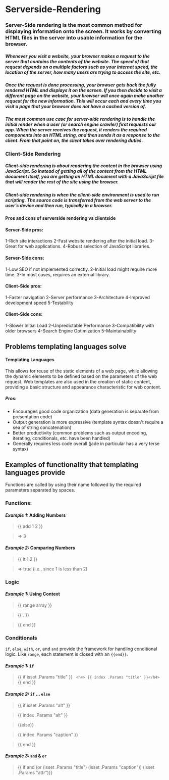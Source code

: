 # Serverside-Rendering

### Server-Side rendering is the most common method for displaying information onto the screen. It works by converting HTML files in the server into usable information for the browser.

##### Whenever you visit a website, your browser makes a request to the server that contains the contents of the website. The speed of that request depends on a multiple factors such as your internet speed, the location of the server, how many users are trying to access the site, etc.

##### Once the request is done processing, your browser gets back the fully rendered HTML and displays it on the screen. If you then decide to visit a different page on the website, your browser will once again make another request for the new information. This will occur each and every time you visit a page that your browser does not have a cached version of.

##### The most common use case for server-side rendering is to handle the initial render when a user (or search engine crawler) first requests our app. When the server receives the request, it renders the required components into an HTML string, and then sends it as a response to the client. From that point on, the client takes over rendering duties.

### Client-Side Rendering

##### Client-side rendering is about rendering the content in the browser using JavaScript. So instead of getting all of the content from the HTML document itself, you are getting an HTML document with a JavaScript file that will render the rest of the site using the browser.

##### Client-side rendering is when the client-side environment is used to run scripting. The source code is transferred from the web server to the user’s device and then run, typically in a browser.


#### Pros and cons of serverside rendering vs clientside

#### Server-Side pros:
1-Rich site interactions
2-Fast website rendering after the initial load.
3-Great for web applications.
4-Robust selection of JavaScript libraries.

#### Server-Side cons:
1-Low SEO if not implemented correctly.
2-Initial load might require more time.
3-In most cases, requires an external library.


#### Client-Side pros:

1-Faster navigation
2-Server performance
3-Architecture
4-Improved development speed
5-Testability

#### Client-Side cons:
1-Slower Initial Load
2-Unpredictable Performance
3-Compatibility with older browsers
4-Search Engine Optimization
5-Maintainability


## Problems templating languages solve

#### Templating Languages

This allows for reuse of the static elements of a web page, while allowing the dynamic elements to be defined based on the parameters of the web request. Web templates are also used in the creation of static content, providing a basic structure and appearance characteristic for web content.

##### Pros:

- Encourages good code organization (data generation is separate from presentation code)
- Output generation is more expressive (template syntax doesn't require a sea of string concatenation)
- Better productivity (common problems such as output encoding, iterating, conditionals, etc. have been handled)
- Generally requires less code overall (jade in particular has a very terse syntax)

## Examples of functionality that templating languages provide

Functions are called by using their name followed by the required parameters separated by spaces.

### Functions:

#### *Example 1:*  Adding Numbers

> {{ add 1 2 }}

> => 3

#### *Example 2:*  Comparing Numbers
> {{ lt 1 2 }}

> => true (i.e., since 1 is less than 2)

### Logic

#### *Example 1:*   Using Context

>{{ range array }}

>    {{ . }}

>{{ end }}

### Conditionals

`if`, `else`, `with`, `or`, and `and` provide the framework for handling conditional logic. Like `range`, each statement is closed with an `{{end}}`.


#### *Example 1:* `if`

>{{ if isset .Params "title" }} ``` <h4> {{ index .Params "title" }}</h4>``` {{ end }}


#### *Example 2:* `if` … `else`

>{{ if isset .Params "alt" }}

>    {{ index .Params "alt" }}

>{{else}}

>    {{ index .Params "caption" }}

> {{ end }}

#### *Example 3:* `and` & `or`
> {{ if and (or (isset .Params "title") (isset .Params "caption")) (isset .Params "attr")}}

